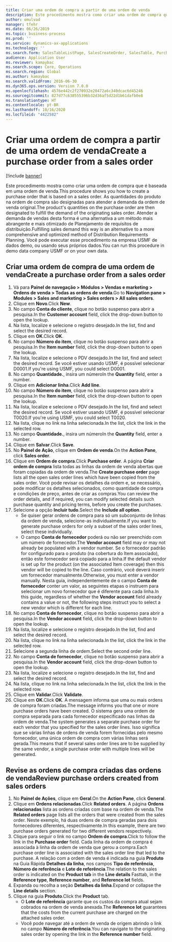 ```yaml
---
title: Criar uma ordem de compra a partir de uma ordem de venda
description: Este procedimento mostra como criar uma ordem de compra que é baseada em uma ordem de venda.
author: omulvad
manager: tfehr
ms.date: 06/26/2019
ms.topic: business-process
ms.prod: ''
ms.service: dynamics-ax-applications
ms.technology: ''
ms.search.form: SalesTableListPage, SalesCreateOrder, SalesTable, PurchCreateFromSalesOrder, VendAccountItemLookup, SalesTableReferences, PurchTable, PurchTablePart
audience: Application User
ms.reviewer: kamaybac
ms.search.scope: Core, Operations
ms.search.region: Global
ms.author: kamaybac
ms.search.validFrom: 2016-06-30
ms.dyn365.ops.version: Version 7.0.0
ms.openlocfilehash: 4576e442c2f270932e20472a6c340dcac6d45246
ms.sourcegitcommit: 827d77c638555396b32d36af5d22d1b61dafb0e8
ms.translationtype: HT
ms.contentlocale: pt-BR
ms.lasthandoff: 10/16/2020
ms.locfileid: "4422582"
---
```

# <a name="create-a-purchase-order-from-a-sales-order"></a><span data-ttu-id="011b4-103">Criar uma ordem de compra a partir de uma ordem de venda</span><span class="sxs-lookup"><span data-stu-id="011b4-103">Create a purchase order from a sales order</span></span>

[!include [banner](../../includes/banner.md)]

<span data-ttu-id="011b4-104">Este procedimento mostra como criar uma ordem de compra que é baseada em uma ordem de venda.</span><span class="sxs-lookup"><span data-stu-id="011b4-104">This procedure shows you how to create a purchase order that is based on a sales order.</span></span> <span data-ttu-id="011b4-105">As quantidades do produto na ordem de compra são designadas para atender a demanda da ordem de venda original.</span><span class="sxs-lookup"><span data-stu-id="011b4-105">The product's quantities on the purchase order are then designated to fulfill the demand of the originating sales order.</span></span> <span data-ttu-id="011b4-106">Atender a demanda de vendas desta forma é uma alternativa a um método mais abrangente e mais otimizado de Planejamento de requisitos de distribuição.</span><span class="sxs-lookup"><span data-stu-id="011b4-106">Fulfilling sales demand this way is an alternative to a more comprehensive and optimized method of Distribution Requirements Planning.</span></span> <span data-ttu-id="011b4-107">Você pode executar esse procedimento na empresa USMF de dados demo, ou usando seus próprios dados.</span><span class="sxs-lookup"><span data-stu-id="011b4-107">You can run this procedure in demo data company USMF or on your own data.</span></span>


## <a name="create-a-purchase-order-from-a-sales-order"></a><span data-ttu-id="011b4-108">Criar uma ordem de compra de uma ordem de venda</span><span class="sxs-lookup"><span data-stu-id="011b4-108">Create a purchase order from a sales order</span></span>
1. <span data-ttu-id="011b4-109">Vá para **Painel de navegação > Módulos > Vendas e marketing > Ordens de venda > Todas as ordens de venda**.</span><span class="sxs-lookup"><span data-stu-id="011b4-109">Go to **Navigation pane > Modules > Sales and marketing > Sales orders > All sales orders**.</span></span>
2. <span data-ttu-id="011b4-110">Clique em **Novo**.</span><span class="sxs-lookup"><span data-stu-id="011b4-110">Click **New**.</span></span>
3. <span data-ttu-id="011b4-111">No campo **Conta do cliente**, clique no botão suspenso para abrir a pesquisa.</span><span class="sxs-lookup"><span data-stu-id="011b4-111">In the **Customer account** field, click the drop-down button to open the lookup.</span></span>
4. <span data-ttu-id="011b4-112">Na lista, localize e selecione o registro desejado.</span><span class="sxs-lookup"><span data-stu-id="011b4-112">In the list, find and select the desired record.</span></span>
5. <span data-ttu-id="011b4-113">Clique em **OK**.</span><span class="sxs-lookup"><span data-stu-id="011b4-113">Click **OK**.</span></span>
6. <span data-ttu-id="011b4-114">No campo **Número do item**, clique no botão suspenso para abrir a pesquisa.</span><span class="sxs-lookup"><span data-stu-id="011b4-114">In the **Item number** field, click the drop-down button to open the lookup.</span></span>
7. <span data-ttu-id="011b4-115">Na lista, localize e selecione o PDV desejado.</span><span class="sxs-lookup"><span data-stu-id="011b4-115">In the list, find and select the desired record.</span></span> <span data-ttu-id="011b4-116">Se você estiver usando USMF, é possível selecionar D0001.</span><span class="sxs-lookup"><span data-stu-id="011b4-116">If you're using USMF, you could select D0001.</span></span>  
8. <span data-ttu-id="011b4-117">No campo **Quantidade.**, insira um número</span><span class="sxs-lookup"><span data-stu-id="011b4-117">In the **Quantity** field, enter a number.</span></span>
9. <span data-ttu-id="011b4-118">Clique em **Adicionar linha**.</span><span class="sxs-lookup"><span data-stu-id="011b4-118">Click **Add line**.</span></span>
10. <span data-ttu-id="011b4-119">No campo **Número do item**, clique no botão suspenso para abrir a pesquisa.</span><span class="sxs-lookup"><span data-stu-id="011b4-119">In the **Item number** field, click the drop-down button to open the lookup.</span></span>
11. <span data-ttu-id="011b4-120">Na lista, localize e selecione o PDV desejado.</span><span class="sxs-lookup"><span data-stu-id="011b4-120">In the list, find and select the desired record.</span></span> <span data-ttu-id="011b4-121">Se você estiver usando USMF, é possível selecionar T0020.</span><span class="sxs-lookup"><span data-stu-id="011b4-121">If you're using USMF, you could select T0020.</span></span>  
12. <span data-ttu-id="011b4-122">Na lista, clique no link na linha selecionada.</span><span class="sxs-lookup"><span data-stu-id="011b4-122">In the list, click the link in the selected row.</span></span>
13. <span data-ttu-id="011b4-123">No campo **Quantidade.**, insira um número</span><span class="sxs-lookup"><span data-stu-id="011b4-123">In the **Quantity** field, enter a number.</span></span>
14. <span data-ttu-id="011b4-124">Clique em **Salvar**.</span><span class="sxs-lookup"><span data-stu-id="011b4-124">Click **Save**.</span></span>
15. <span data-ttu-id="011b4-125">No **Painel de Ação**, clique em **Ordem de venda**.</span><span class="sxs-lookup"><span data-stu-id="011b4-125">On the **Action Pane**, click **Sales order**.</span></span>
16. <span data-ttu-id="011b4-126">Clique em **Ordem de compra**.</span><span class="sxs-lookup"><span data-stu-id="011b4-126">Click **Purchase order**.</span></span> <span data-ttu-id="011b4-127">A página **Criar ordem de compra** lista todas as linhas da ordem de venda abertas que foram copiadas da ordem de venda.</span><span class="sxs-lookup"><span data-stu-id="011b4-127">The **Create purchase order** page lists all the open sales order lines which have been copied from the sales order.</span></span> <span data-ttu-id="011b4-128">Você pode revisar os detalhes da ordem e, se necessário, pode modificar os detalhes selecionados, como quantidade de compra e condições de preço, antes de criar as compras.</span><span class="sxs-lookup"><span data-stu-id="011b4-128">You can review the order details, and if required, you can modify selected details such purchase quantity and pricing terms, before you create the purchases.</span></span> 
17. <span data-ttu-id="011b4-129">Selecione a opção **Incluir tudo**.</span><span class="sxs-lookup"><span data-stu-id="011b4-129">Select the **Include all option**.</span></span>
    - <span data-ttu-id="011b4-130">Se quiser gerar ordens de compra para só um subconjunto de linhas da ordem de venda, selecione-as individualmente.</span><span class="sxs-lookup"><span data-stu-id="011b4-130">If you want to generate purchase orders for only a subset of the sales order lines, select these individually.</span></span>  
    - <span data-ttu-id="011b4-131">O campo **Conta de fornecedor** poderá ou não ser preenchido com um número de fornecedor.</span><span class="sxs-lookup"><span data-stu-id="011b4-131">The **Vendor account** field may or may not already be populated with a vendor number.</span></span> <span data-ttu-id="011b4-132">Se o fornecedor padrão for configurado para o produto (na cobertura do Item associado), então este fornecedor será copiado para a linha.</span><span class="sxs-lookup"><span data-stu-id="011b4-132">If the default vendor is set up for the product (on the associated Item coverage) then this vendor will be copied  to the line.</span></span> <span data-ttu-id="011b4-133">Caso contrário, você deverá inserir um fornecedor manualmente.</span><span class="sxs-lookup"><span data-stu-id="011b4-133">Otherwise, you must enter a vendor manually.</span></span>  <span data-ttu-id="011b4-134">Nesta guia, independentemente de o campo **Conta de fornecedor** conter um valor, as seguintes etapas o instruem para selecionar um novo fornecedor que é diferente para cada linha.</span><span class="sxs-lookup"><span data-stu-id="011b4-134">In this guide, regardless of whether the **Vendor account** field already contains a value or not, the following steps instruct you to select a new vendor which is different for each line.</span></span>  
18. <span data-ttu-id="011b4-135">No campo **Conta de fornecedor**, clique no botão suspenso para abrir a pesquisa.</span><span class="sxs-lookup"><span data-stu-id="011b4-135">In the **Vendor account** field, click the drop-down button to open the lookup.</span></span>
19. <span data-ttu-id="011b4-136">Na lista, localize e selecione o registro desejado.</span><span class="sxs-lookup"><span data-stu-id="011b4-136">In the list, find and select the desired record.</span></span>
20. <span data-ttu-id="011b4-137">Na lista, clique no link na linha selecionada.</span><span class="sxs-lookup"><span data-stu-id="011b4-137">In the list, click the link in the selected row.</span></span>
21. <span data-ttu-id="011b4-138">Selecione a segunda linha de ordem.</span><span class="sxs-lookup"><span data-stu-id="011b4-138">Select the second order line.</span></span>
22. <span data-ttu-id="011b4-139">No campo **Conta de fornecedor**, clique no botão suspenso para abrir a pesquisa.</span><span class="sxs-lookup"><span data-stu-id="011b4-139">In the **Vendor account** field, click the drop-down button to open the lookup.</span></span>
23. <span data-ttu-id="011b4-140">Na lista, localize e selecione o registro desejado.</span><span class="sxs-lookup"><span data-stu-id="011b4-140">In the list, find and select the desired record.</span></span>
24. <span data-ttu-id="011b4-141">Na lista, clique no link na linha selecionada.</span><span class="sxs-lookup"><span data-stu-id="011b4-141">In the list, click the link in the selected row.</span></span>
25. <span data-ttu-id="011b4-142">Clique em **Validar**.</span><span class="sxs-lookup"><span data-stu-id="011b4-142">Click **Validate**.</span></span>
26. <span data-ttu-id="011b4-143">Clique em **OK**.</span><span class="sxs-lookup"><span data-stu-id="011b4-143">Click **OK**.</span></span> <span data-ttu-id="011b4-144">A mensagem informa que uma ou mais ordens de compra foram criadas.</span><span class="sxs-lookup"><span data-stu-id="011b4-144">The message informs you that one or more purchase orders have been created.</span></span> <span data-ttu-id="011b4-145">O sistema gera uma ordem de compra separada para cada fornecedor especificado nas linhas da ordem de venda.</span><span class="sxs-lookup"><span data-stu-id="011b4-145">The system generates a separate purchase order for each vendor that you specified for the sales order lines.</span></span> <span data-ttu-id="011b4-146">Isso significa que se várias linhas de ordens de venda forem fornecidas pelo mesmo fornecedor, uma única ordem de compra com várias linhas será gerada.</span><span class="sxs-lookup"><span data-stu-id="011b4-146">This means that if several sales order lines are to be supplied by the same vendor, a single purchase order with multiple lines will be generated.</span></span>  

## <a name="review-purchase-orders-created-from-sales-orders"></a><span data-ttu-id="011b4-147">Revise as ordens de compra criadas das ordens de venda</span><span class="sxs-lookup"><span data-stu-id="011b4-147">Review purchase orders created from sales orders</span></span>
1. <span data-ttu-id="011b4-148">No **Painel de Ações**, clique em **Geral**.</span><span class="sxs-lookup"><span data-stu-id="011b4-148">On the **Action Pane**, click **General**.</span></span>
2. <span data-ttu-id="011b4-149">Clique em **Ordens relacionadas**.</span><span class="sxs-lookup"><span data-stu-id="011b4-149">Click **Related orders**.</span></span> <span data-ttu-id="011b4-150">A página **Ordens relacionadas** lista as ordens criadas com base na ordem de venda.</span><span class="sxs-lookup"><span data-stu-id="011b4-150">The **Related orders** page lists all the orders that were created from the sales order.</span></span> <span data-ttu-id="011b4-151">Neste exemplo, há duas ordens de compra geradas para dois fornecedores diferentes, respectivamente.</span><span class="sxs-lookup"><span data-stu-id="011b4-151">In this example, there are two purchase orders generated for two different vendors respectively.</span></span> 
3. <span data-ttu-id="011b4-152">Clique para seguir o link no campo **Ordem de compra**.</span><span class="sxs-lookup"><span data-stu-id="011b4-152">Click to follow the link in the **Purchase order** field.</span></span> <span data-ttu-id="011b4-153">Cada linha da ordem de compra é associada à linha da ordem de venda que gerou a compra.</span><span class="sxs-lookup"><span data-stu-id="011b4-153">Each purchase order line is associated with the sales order line that led to the purchase.</span></span> <span data-ttu-id="011b4-154">A relação com a ordem de venda é indicada na guia **Produto** na Guia Rápida **Detalhes da linha**, nos campos **Tipo de referência**, **Número de referência** e **Lote de referência**.</span><span class="sxs-lookup"><span data-stu-id="011b4-154">The relation to the sales order is indicated on the **Product tab** in the **Line details** Fasttab, in the **Reference type**, **Reference number**, and **Reference lot** fields.</span></span>  
4. <span data-ttu-id="011b4-155">Expanda ou recolha a seção **Detalhes da linha**.</span><span class="sxs-lookup"><span data-stu-id="011b4-155">Expand or collapse the **Line details** section.</span></span>
5. <span data-ttu-id="011b4-156">Clique na guia **Produto**.</span><span class="sxs-lookup"><span data-stu-id="011b4-156">Click the **Product** tab.</span></span>
    - <span data-ttu-id="011b4-157">O **Lote de referência** garante que os custos da compra atual sejam cobrados na ordem de venda anexada.</span><span class="sxs-lookup"><span data-stu-id="011b4-157">The **Reference lot** guarantees that the costs from the current purchase are charged on the attached sales order.</span></span>  
    - <span data-ttu-id="011b4-158">Você pode navegar até a ordem de venda de origem abrindo o link no campo **Número de referência**.</span><span class="sxs-lookup"><span data-stu-id="011b4-158">You can navigate to the originating sales order by opening the link in the **Reference number** field.</span></span>  

